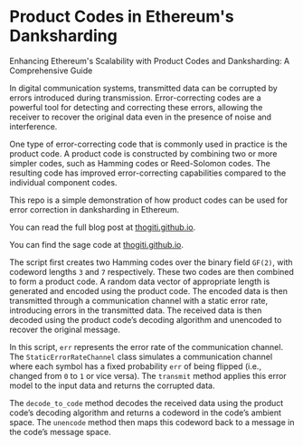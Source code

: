 # Product Codes in Ethereum's Danksharding
Enhancing Ethereum's Scalability with Product Codes and Danksharding: A Comprehensive Guide

In digital communication systems, transmitted data can be corrupted by errors introduced during transmission. Error-correcting codes are a powerful tool for detecting and correcting these errors, allowing the receiver to recover the original data even in the presence of noise and interference.

One type of error-correcting code that is commonly used in practice is the product code. A product code is constructed by combining two or more simpler codes, such as Hamming codes or Reed-Solomon codes. The resulting code has improved error-correcting capabilities compared to the individual component codes.

This repo is a simple demonstration of how product codes can be used for error correction in danksharding in Ethereum.

You can read the full blog post at [thogiti.github.io](https://thogiti.github.io/enhancing-ethereum-scalability-with-product-codes-and-danksharding/).

You can find the sage code at [thogiti.github.io](https://thogiti.github.io/).

The script first creates two Hamming codes over the binary field `GF(2)`, with codeword lengths `3` and `7` respectively. These two codes are then combined to form a product code. A random data vector of appropriate length is generated and encoded using the product code. The encoded data is then transmitted through a communication channel with a static error rate, introducing errors in the transmitted data. The received data is then decoded using the product code’s decoding algorithm and unencoded to recover the original message.

In this script, `err` represents the error rate of the communication channel. The `StaticErrorRateChannel` class simulates a communication channel where each symbol has a fixed probability `err` of being flipped (i.e., changed from `0` to `1` or vice versa). The `transmit` method applies this error model to the input data and returns the corrupted data.

The `decode_to_code` method decodes the received data using the product code’s decoding algorithm and returns a codeword in the code’s ambient space. The `unencode` method then maps this codeword back to a message in the code’s message space.


